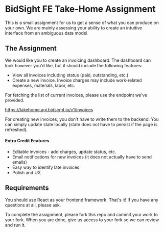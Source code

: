 # BidSight FE Take-Home Assignment

This is a small assignment for us to get a sense of what you can produce on your own. We are mainly assessing your ability to create an intuitive interface from an ambiguous data model.

## The Assignment

We would like you to create an invoicing dashboard. The dashboard can look however you'd like, but it should include the following features:

- View all invoices including status (paid, outstanding, etc.)
- Create a new invoice. Invoice charges may include work-related expenses, materials, labor, etc.

For fetching the list of current invoices, please use the endpoint we've provided.

https://takehome.api.bidsight.io/v1/invoices

For creating new invoices, you don't have to write them to the backend. You can simply update state locally (state does not have to persist if the page is refreshed).

#### Extra Credit Features

- Editable invoices - add charges, update status, etc.
- Email notifications for new invoices (it does not actually have to send emails)
- Easy way to identify late invoices
- Polish and UX

## Requirements

You should use React as your frontend framework. That's it! If you have any questions at all, please ask.

To complete the assignment, please fork this repo and commit your work to your fork. When you are done, give us access to your fork so we can review and run it.
